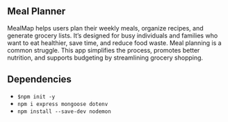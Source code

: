 ## Meal Planner ##

 MealMap helps users plan their weekly meals, organize recipes, and generate grocery lists. It’s designed for busy individuals and families who want to eat healthier, save time, and reduce food waste.  Meal planning is a common struggle. This app simplifies the process, promotes better nutrition, and supports budgeting by streamlining grocery shopping.

## Dependencies ##

- `$npm init -y`
- `npm i express mongoose dotenv`
- `npm install --save-dev nodemon`